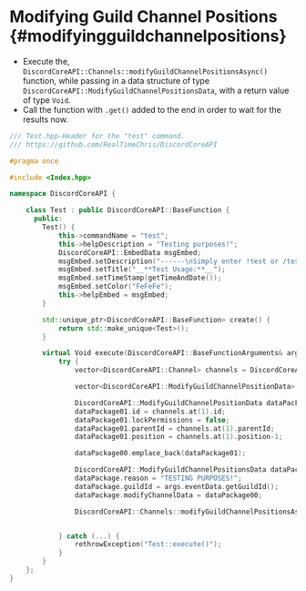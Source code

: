 Modifying Guild Channel Positions {#modifyingguildchannelpositions}
=============
- Execute the, `DiscordCoreAPI::Channels::modifyGuildChannelPositionsAsync()` function, while passing in a data structure of type `DiscordCoreAPI::ModifyGuildChannelPositionsData`, with a return value of type `Void`.
- Call the function with `.get()` added to the end in order to wait for the results now.

```cpp
/// Test.hpp-Header for the "test" command.
/// https://github.com/RealTimeChris/DiscordCoreAPI

#pragma once

#include <Index.hpp>

namespace DiscordCoreAPI {

	class Test : public DiscordCoreAPI::BaseFunction {
	  public:
		Test() {
			this->commandName = "test";
			this->helpDescription = "Testing purposes!";
			DiscordCoreAPI::EmbedData msgEmbed;
			msgEmbed.setDescription("------\nSimply enter !test or /test!\n------");
			msgEmbed.setTitle("__**Test Usage:**__");
			msgEmbed.setTimeStamp(getTimeAndDate());
			msgEmbed.setColor("FeFeFe");
			this->helpEmbed = msgEmbed;
		}

		std::unique_ptr<DiscordCoreAPI::BaseFunction> create() {
			return std::make_unique<Test>();
		}

		virtual Void execute(DiscordCoreAPI::BaseFunctionArguments& args) {
			try {
				vector<DiscordCoreAPI::Channel> channels = DiscordCoreAPI::Channels::getGuildChannelsAsync({.guildId = args.eventData.getGuildId()}).get();

				vector<DiscordCoreAPI::ModifyGuildChannelPositionData> dataPackage00;

				DiscordCoreAPI::ModifyGuildChannelPositionData dataPackage01;
				dataPackage01.id = channels.at(1).id;
				dataPackage01.lockPermissions = false;
				dataPackage01.parentId = channels.at(1).parentId;
				dataPackage01.position = channels.at(1).position-1;

				dataPackage00.emplace_back(dataPackage01);

				DiscordCoreAPI::ModifyGuildChannelPositionsData dataPackage;
				dataPackage.reason = "TESTING PURPOSES!";
				dataPackage.guildId = args.eventData.getGuildId();
				dataPackage.modifyChannelData = dataPackage00;

				DiscordCoreAPI::Channels::modifyGuildChannelPositionsAsync(dataPackage).get();


			} catch (...) {
				rethrowException("Test::execute()");
			}
		}
	};
}
```
